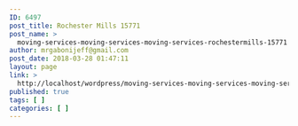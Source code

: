 ```yaml
---
ID: 6497
post_title: Rochester Mills 15771
post_name: >
  moving-services-moving-services-moving-services-rochestermills-15771
author: mrgabonijeff@gmail.com
post_date: 2018-03-28 01:47:11
layout: page
link: >
  http://localhost/wordpress/moving-services-moving-services-moving-services-rochestermills-15771/
published: true
tags: [ ]
categories: [ ]
---
```

